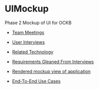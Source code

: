 UIMockup
========

Phase 2 Mockup of UI for OCKB

* [Team Meetings](https://github.com/OpenClassKnowledgeBase/OCKB/wiki/Team-Meetings)

* [User Interviews](https://github.com/OpenClassKnowledgeBase/OCKB/wiki/User-Interviews)

* [Related Technology](https://github.com/OpenClassKnowledgeBase/OCKB/wiki/Related-Technologies)

* [Requirements Gleaned From Interviews](https://github.com/OpenClassKnowledgeBase/OCKB/wiki/Requirements-Gleaned-From-Interviews)

* [Rendered mockup view of application](http://openclassknowledgebase.github.io/UIMockup/)

* [End-To-End Use Cases](https://github.com/OpenClassKnowledgeBase/OCKB/wiki/End-To-End-Use-Cases)

